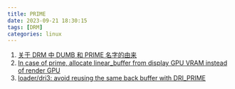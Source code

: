 ```yaml
---
title: PRIME
date: 2023-09-21 18:30:15
tags: [DRM]
categories: linux
---
```



1. [关于 DRM 中 DUMB 和 PRIME 名字的由来](https://blog.csdn.net/hexiaolong2009/article/details/105961192)
2. [In case of prime, allocate linear_buffer from display GPU VRAM instead of render GPU](https://gitlab.freedesktop.org/mesa/mesa/-/merge_requests/10595)
3. [loader/dri3: avoid reusing the same back buffer with DRI_PRIME](https://gitlab.freedesktop.org/mesa/mesa/-/merge_requests/12788)
